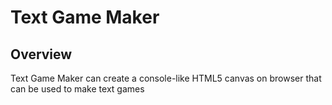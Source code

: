 Text Game Maker
=====

## Overview
Text Game Maker can create a console-like HTML5 canvas on browser that can be used to make text games
